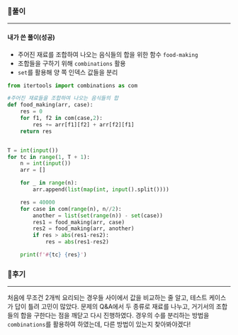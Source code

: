 ### 📌풀이

----

#### 내가 쓴 풀이(성공)

- 주어진 재료를 조합하여 나오는 음식들의 합을 위한 함수 `food-making`
- 조합들을 구하기 위해 `combinations` 활용
- `set`를 활용해 양 쪽 인덱스 값들을 분리

```python
from itertools import combinations as com

#주어진 재료들을 조합하여 나오는 음식들의 합
def food_making(arr, case):
    res = 0
    for f1, f2 in com(case,2):
        res += arr[f1][f2] + arr[f2][f1]
    return res


T = int(input())
for tc in range(1, T + 1):
    n = int(input())
    arr = []

    for _ in range(n):
        arr.append(list(map(int, input().split())))

    res = 40000
    for case in com(range(n), n//2):
        another = list(set(range(n)) - set(case))
        res1 = food_making(arr, case)
        res2 = food_making(arr, another)
        if res > abs(res1-res2):
            res = abs(res1-res2)

    print(f'#{tc} {res}')

```



### 📌후기

------

처음에 무조건 2개씩 요리되는 경우들 사이에서 값을 비교하는 줄 알고, 테스트 케이스가 답이 틀려 고민이 많았다. 문제의 Q&A에서 두 종류로 재료를 나누고, 거기서의 조합들의 합을 구한다는 점을 깨닫고 다시 진행하였다. 경우의 수를 분리하는 방법을 `combinations`를 활용하여 하였는데, 다른 방법이 있는지 찾아봐야겠다!